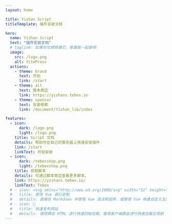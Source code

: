 ```yaml
---
layout: home

title: Yishan Script
titleTemplate: 插件安装文档

hero:
  name: Yishan Script
  text: "插件安装文档"
  # tagline: 如果你也想搭建它，那跟我一起做吧
  image:
    src: /logo.png
    alt: VitePress
  actions:
    - theme: brand
      text: 开始
      link: /start
    - theme: alt
      text: 脚本商店
      link: https://yishans.tebex.io
    - theme: sponsor
      text: 安装依赖
      link: /document/Yishan_lib/index

features:
  - icon: 
      dark: /logo.png
      light: /logo.png
    title: Script 文档
    details: 帮助你在自己的服务器上快速安装插件
    link: /start
    linkText: 开始安装
  - icon: 
      dark: /tebexshop.png
      light: /tebexshop.png
    title: 获取脚本
    details: 可通过脚本商店查看更多脚本。
    link: https://yishans.tebex.io/
    linkText: Tebex
  # - icon: <svg xmlns="http://www.w3.org/2000/svg" width="32" height="32"><path fill="#41b883" d="M24.4 3.925H30l-14 24.15L2 3.925h10.71l3.29 5.6 3.22-5.6Z"/><path fill="#41b883" d="m2 3.925 14 24.15 14-24.15h-5.6L16 18.415 7.53 3.925Z"/><path fill="#35495e" d="M7.53 3.925 16 18.485l8.4-14.56h-5.18L16 9.525l-3.29-5.6Z"/></svg>
  #   title: 使用 Vue 进行定制
  #   details: 直接在 Markdown 中使用 Vue 语法和组件，或使用 Vue 构建自定义主题
  # - icon: 🚀
  #   title: 快速发布网站
  #   details: 使用静态 HTML 进行快速初始加载，使用客户端路由进行快速加载后导航
---
```


<HomeUnderline />

<busuanzi />


